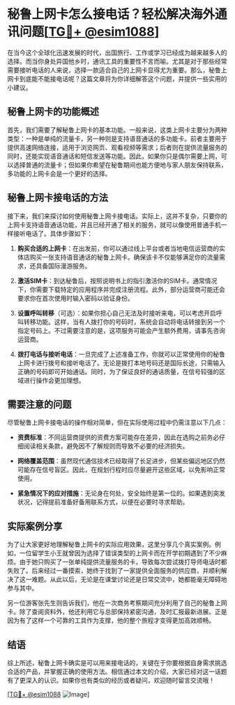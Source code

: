 # 秘鲁上网卡怎么接电话？轻松解决海外通讯问题[[TG💪+ @esim1088](https://t.me/s/esim1088)]

在当今这个全球化迅速发展的时代，出国旅行、工作或学习已经成为越来越多人的选择。而当你身处异国他乡时，通讯工具的重要性不言而喻。尤其是对于那些经常需要接听电话的人来说，选择一款适合自己的上网卡显得尤为重要。那么，秘鲁上网卡到底能不能接电话呢？这篇文章将为你详细解答这个问题，并提供一些实用的小建议。

## 秘鲁上网卡的功能概述

首先，我们需要了解秘鲁上网卡的基本功能。一般来说，这类上网卡主要分为两种类型：一种是单纯的流量卡，另一种则是支持语音通话的多功能卡。前者主要用于提供高速网络连接，适用于浏览网页、观看视频等需求；后者则在提供流量服务的同时，还能实现语音通话和短信发送等功能。因此，如果你只是偶尔需要上网，可以选择普通的流量卡；但如果你希望在秘鲁期间也能方便地与家人朋友保持联系，多功能的上网卡会是一个更好的选择。

## 秘鲁上网卡接电话的方法

接下来，我们来探讨如何使用秘鲁上网卡接电话。实际上，这并不复杂，只要你的上网卡支持语音通话功能，并且已经开通了相关的服务，就可以像使用普通手机一样接听电话了。具体步骤如下：

1. **购买合适的上网卡**：在出发前，你可以通过线上平台或者当地电信运营商的实体店购买一张支持语音通话的秘鲁上网卡。确保该卡不仅能够满足你的流量需求，还具备国际漫游服务。
   
2. **激活SIM卡**：到达秘鲁后，按照说明书上的指引激活你的SIM卡。通常情况下，你需要下载特定的应用程序并完成注册流程。此外，部分运营商可能还会要求你在首次使用时输入密码以验证身份。

3. **设置呼叫转移**（可选）：如果你担心自己无法及时接听来电，可以考虑开启呼叫转移功能。这样，当有人拨打你的号码时，系统会自动将电话转接到另一个指定号码上。不过需要注意的是，这项服务可能会产生额外费用，请事先咨询运营商。

4. **拨打电话与接听电话**：一旦完成了上述准备工作，你就可以正常使用你的秘鲁上网卡进行拨号和接听电话了。无论是拨打本地号码还是国际长途，只需输入正确的号码即可开始通话。同时，为了保证良好的通话质量，在信号较强的区域进行操作会更加理想。

## 需要注意的问题

尽管秘鲁上网卡接电话的操作相对简单，但在实际使用过程中仍需注意以下几点：

- **资费标准**：不同运营商提供的资费方案可能存在差异，因此在选购之前务必仔细阅读相关条款，避免因不了解规则而导致不必要的经济损失。
  
- **网络覆盖范围**：虽然现代通信技术已经取得了长足进步，但某些偏远地区仍然可能存在信号盲区。因此，在规划行程时应尽量避开这些区域，以免影响正常使用。

- **紧急情况下的应对措施**：无论身在何处，安全始终是第一位的。如果遇到突发状况，记得提前准备好备用联系方式，以便在必要时寻求帮助。

## 实际案例分享

为了让大家更好地理解秘鲁上网卡的实际应用效果，这里分享几个真实案例。例如，一位留学生小王就曾因为选择了错误类型的上网卡而在开学初期遇到了不少麻烦。由于她只购买了一张单纯提供流量服务的卡，导致每次尝试拨打导师电话时都失败了。后来经过一番摸索，她终于找到了一家提供全面服务的供应商，并顺利解决了这一难题。从此以后，无论是在课堂讨论还是日常交流中，她都能毫无障碍地参与其中。

另一位游客张先生则告诉我们，他在一次商务考察期间充分利用了自己的秘鲁上网卡。除了查阅资料外，他还利用它与总部保持紧密沟通，及时汇报最新进展。正是因为有了这样一个可靠的工具作为支撑，他的整个旅程才变得更加高效顺畅。

## 结语

综上所述，秘鲁上网卡确实是可以用来接电话的，关键在于你要根据自身需求挑选合适的产品，并掌握正确的使用方法。相信通过本文的介绍，大家已经对这一话题有了更深入的认识。如果你也有类似的经历或者疑问，欢迎随时留言交流哦！

[[TG💪+ @esim1088](https://t.me/s/esim1088) ![Image](https://i.postimg.cc/4NQfJmqS/Snipaste-2025-05-13-00-14-12.png)]